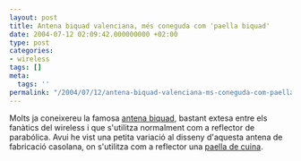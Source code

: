 ```yaml
---
layout: post
title: Antena biquad valenciana, més coneguda com 'paella biquad'
date: 2004-07-12 02:09:42.000000000 +02:00
type: post
categories:
- wireless
tags: []
meta:
  tags: ''
permalink: "/2004/07/12/antena-biquad-valenciana-ms-coneguda-com-paella-biquad/"
---
```

Molts ja coneixereu la famosa [antena biquad](/photos/file/albums/Warwalking/ANTENA_0001.jpg), bastant extesa entre els fanàtics del wireless i que s'utilitza normalment com a reflector de parabólica. Avui he vist una petita variació al disseny d'aquesta antena de fabricació casolana, on s'utilitza com a reflector una [paella de cuina](http://trinidad.no-ip.com/biquad/index.html).


